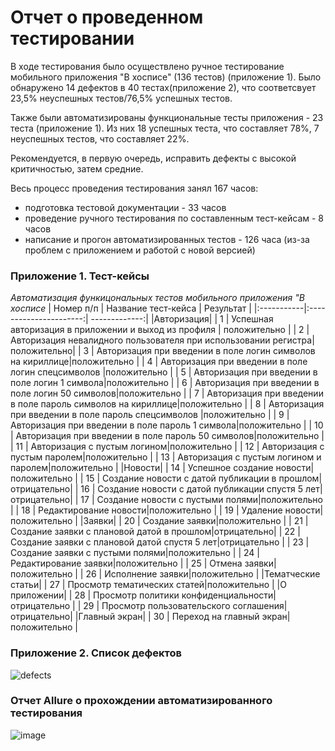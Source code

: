 # Отчет о проведенном тестировании

В ходе тестирования было осуществлено ручное тестирование мобильного приложения "В хосписе" (136 тестов) (приложение 1).
Было обнаружено 14 дефектов в 40 тестах(приложение 2), что соответсвует 23,5% неуспешных тестов/76,5% успешных тестов.

Также были автоматизированы функциональные тесты приложения - 23 теста (приложение 1). 
Из них 18 успешных теста, что составляет 78%, 7 неуспешных тестов, что составляет 22%.

Рекомендуется, в первую очередь, исправить дефекты с высокой критичностью, затем средние.

Весь процесс проведения тестирования занял 167 часов:
* подготовка тестовой документации - 33 часов
* проведение ручного тестирования по составленным тест-кейсам - 8 часов
* написание и прогон автоматизированных тестов - 126 часа (из-за проблем с приложением и работой с новой версией)


### Приложение 1. Тест-кейсы


*Автоматизация функицональных тестов мобильного приложения "В хосписе*
| Номер п/п  | Название тест-кейса    | Результат     |
|:-----------|:----------------------:| -------------:|
|Авторизация|
| 1 | Успешная авторизация в приложении и выход из профиля | положительно |
| 2 | Авторизация невалидного пользователя при использовании регистра|положительно|
| 3 | Авторизация при введении в поле логин символов на кириллице|положительно |
| 4 | Авторизация при введении в поле логин спецсимволов |положительно |
| 5 | Авторизация при введении в поле логин 1 символа|положительно |
| 6 | Авторизация при введении в поле логин 50 символов|положительно |
| 7 | Авторизация при введении в поле пароль символов на кириллице|положительно |
| 8 | Авторизация при введении в поле пароль спецсимволов |положительно |
| 9 | Авторизация при введении в поле пароль 1 символа|положительно |
| 10 | Авторизация при введении в поле пароль 50 символов|положительно |
| 11 | Авторизация с пустым логином|положительно |
| 12 | Авторизация с пустым паролем|положительно |
| 13 | Авторизация с пустым логином и паролем|положительно |
|Новости|
| 14 | Успешное создание новости|положительно |
| 15 | Создание новости с датой публикации в прошлом|отрицательно|
| 16 | Создание новости с датой публикации спустя 5 лет|отрицательно|
| 17 | Создание новости с пустыми полями|положительно |
| 18 | Редактирование новости|положительно |
| 19 | Удаление новости|положительно |
|Заявки|
| 20 | Создание заявки|положительно |
| 21 | Создание заявки с плановой датой в прошлом|отрицательно|
| 22 | Создание заявки с плановой датой спустя 5 лет|отрицательно |
| 23 | Создание заявки с пустыми полями|положительно |
| 24 | Редактирование заявки|положительно |
| 25 | Отмена заявки|положительно |
| 26 | Исполнение заявки|положительно |
|Тематческие статьи|
| 27 | Просмотр тематических статей|положительно |
|О приложении|
| 28 | Просмотр политики конфиденциальности|отрицательно |
| 29 | Просмотр пользовательского соглашения|отрицательно|
|Главный экран|
| 30 | Переход на главный экран|положительно |
 
### Приложение 2. Список дефектов

![defects](https://github.com/komshuk/diploma2/issues)


### Отчет Allure о прохождении автоматизированного тестирования
![image](https://github.com/)
